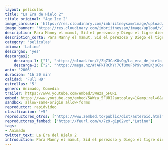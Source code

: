 ```yaml
---
layout: peliculas
title: "La Era de Hielo 2"
titulo_original: "Age Ice 2"
image_carousel: 'https://res.cloudinary.com/imbriitneysam/image/upload/v1543533608/era2-min.jpg'
image_banner: 'https://res.cloudinary.com/imbriitneysam/image/upload/v1543533609/era2banner-min.jpg'
description: Para Manny el mamut, Sid el perezoso y Diego el tigre dientes de sable, la vida es mucho más apacible desde el deshielo cuando la temperatura empezó a subir. Sin embargo, ¡sus problemas no han hecho más que empezar! Manny sueña con fundar una familia, pero la última hembra de su especie, Ellie, cree ser una comadreja... Aún más grave, una enorme barrera de hielo que retiene el océano está a punto de romperse por el deshielo y amenaza con inundar su pequeño paraíso. Su única oportunidad para sobrevivir está en el otro lado del valle... Así nuestros tres héroes, acompañados de Ellie y sus dos hermanos insoportables, Crash y Eddie - ¡comadrejas de verdad! - se lanzan en un peligroso viaje hacia la vida.
description_corta: Para Manny el mamut, Sid el perezoso y Diego el tigre dientes de sable, la vida es mucho más apacible desde el deshielo cuando la temperatura empezó a subir. Sin embargo, ¡sus problemas no han hecho más que empezar! Manny sueña con fundar una...
category: 'peliculas'
idioma: 'Latino'
descargas: 'yes'
descargas2:
    descarga-1: ["1", "https://oload.fun/f/ZqZ3CaK8sOg/La_era_de_hielo_2.MP4", "https://www.google.com/s2/favicons?domain=openload.co","OpenLoad","https://res.cloudinary.com/imbriitneysam/image/upload/v1541473684/mexico.png", "Latino", "Full HD"]
    descarga-2: ["2", "https://mega.nz/#!AFkTRChY!7CfQmuFbP9vh9mEKjsGbrmvuTrYSMoUHzlJHgnBMZig", "https://www.google.com/s2/favicons?domain=www.rapidvideo.com","RapidVideo","https://res.cloudinary.com/imbriitneysam/image/upload/v1541473684/mexico.png", "Latino", "Full HD"]
anio: '2006'
duracion: '1h 30 min'
calidad: 'Full HD'
estrellas: '5'
genero: Animado, Comedia
trailer: https://www.youtube.com/embed/5WWza_5FURI
embed: https://www.youtube.com/embed/5WWza_5FURI?autoplay=1&amp;rel=0&amp;hd=1&border=0&wmode=opaque&enablejsapi=1&modestbranding=1&controls=1&showinfo=0
sandbox: allow-same-origin allow-forms
reproductor: rapidvideo
clasificacion: '+5'
reproductores_otros: ["https://www.zembed.to/public/dist/asteroid.html?id=60bbec6e540aa1cf05b1b4780a573d19&title=Ice%20Age:%20The%20Meltdown","Latino","https://gdriveplayer.me/embed2.php?link=z50tV0%252Fgx8reneV3GE8c1QklRmReGJQMIbVuOmfjtM1k%252Bv2Y49L43y1WxlAyy6%252FembDB7NjGpOMCApL3cCSsp5RYTY3l9i9AzMkDsL7Wege5620kznK1OHPuVkAkjaowiSP6aw50dRtpGy98nVyjf9%252BoyP7t8SSW965zboDJjByvfFGdOUphWAafyIlasOcHs%253D","Latino","https://gdriveplayer.me/embed2.php?link=wosB1izRPMkqpWf%252F5uBbzgSDWBnxbx88e5HwHOWZugIWq2fAGjrvCJS1kBjJcKSd80jzqW9yMAOB1FIKb83YZfuHWWo1b948y0T6PKVhIW11%252FuwFguxioy3vK0%252FH2h9ovP%252Fe3yKLaghL2aZ%252FKwjx4nCafdXsa8MF9mXrlPkB9Lq%252B1SjRV2I9qeguLOWW38zj0TwFjgUqWcVALYxp01RHMN","Latino","https://jawcloud.co/embed-lbibo21y7ufc.html","Latino","https://mstream.website/n79hkygxk3ql","Latino"]
reproductores_fembed: ["https://feurl.com/v/7z9-g1p02vx","Latino"]
tags:
- Animado
twitter_text: La Era del Hielo 2
introduction: Para Manny el mamut, Sid el perezoso y Diego el tigre dientes de sable, la vida es mucho más apacible desde el deshielo cuando la temperatura empezó a subir. Sin embargo, ¡sus problemas no han hecho más que empezar! Manny sueña con fundar una
---
```












